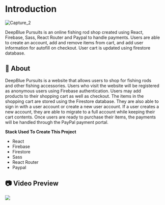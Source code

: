 # Introduction
![Capture_2](https://github.com/JLS730/deepblue-pursuits-react/assets/77553877/ea137345-cc0c-4914-968b-b3625e4b2545)

DeepBlue Pursuits is an online fishing rod shop created using React, Firebase, Sass, React Router and Paypal to handle payments. Users are able to create an account, add and remove items from cart, and add user information for autofill on checkout. User cart is updated using firestore database.

##  :beginner: About
DeepBlue Pursuits is a website that allows users to shop for fishing rods and other fishing accessories. Users who visit the website will be registered as anonymous users using Firebase authentication. Users may add products to their shopping cart as well as checkout. The items in the shopping cart are stored using the Firestore database. They are also able to sign in with a user account or create a new user account. If a user creates a new account, they are able to migrate to a full account while keeping their cart contents. Once users are ready to purchase their items, the payments will be handled through the PayPal payment portal.

**Stack Used To Create This Project**

- React
- Firebase
- Firestore
- Sass
- React Router
- Paypal

##  :camera: Video Preview

![](https://media.giphy.com/media/v1.Y2lkPTc5MGI3NjExa2d6ZXNnenhxcjAzZ2RkbHR2Z2E4ZXZkeWliYmxzajlnN3NiNDY0eCZlcD12MV9pbnRlcm5hbF9naWZfYnlfaWQmY3Q9Zw/dKYXu2g2auLFrcaPd7/giphy.gif)
